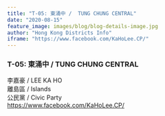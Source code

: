 ```yaml
---
title: "T-05: 東涌中 /  TUNG CHUNG CENTRAL"
date: "2020-08-15"
feature_image: images/blog/blog-details-image.jpg
author: "Hong Kong Districts Info"
iframe: "https://www.facebook.com/KaHoLee.CP/"
---
```


### T-05: 東涌中 /  TUNG CHUNG CENTRAL  
李嘉豪 /  LEE KA HO  
離島區 / Islands  
公民黨 /  Civic Party  
https://www.facebook.com/KaHoLee.CP/
